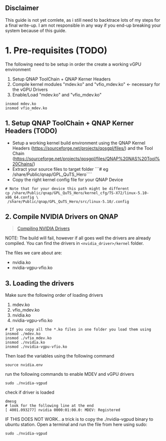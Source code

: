 ## Disclaimer
This guide is not yet comlete, as i still need to backtrace lots of my steps for a final write-up.
I am not responsible in any way if you end-up breaking your system because of this guide.

# 1. Pre-requisites (TODO)
The following need to be setup in order the create a working vGPU environment
1. Setup QNAP ToolChain + QNAP Kerner Headers
2. Compile kernel modules "mdev.ko" and "vfio_mdev.ko" <- necessary for the vGPU Drivers
3. Enable/Load "mdev.ko" and "vfio_mdev.ko"
```
insmod mdev.ko
insmod vfio_mdev.ko
```

## 1. Setup QNAP ToolChain + QNAP Kerner Headers (TODO)
- Setup a working kernel build environment using the QNAP Kernel Headers (https://sourceforge.net/projects/qosgpl/files/) and the Tool Chain (https://sourceforge.net/projects/qosgpl/files/QNAP%20NAS%20Tool%20Chains/)
- Extract your source files to target folder
```# eg /share/Public/qnap/GPL_QuTS_Hero````
- Copy the right kernel config file for your QNAP Device
```
# Note that for your device this path might be different
cp /share/Public/qnap/GPL_QuTS_Hero/kernel_cfg/TS-X72/linux-5.10-x86_64.config \
 /share/Public/qnap/GPL_QuTS_Hero/src/linux-5.10/.config
```

## 2. Compile NVIDIA Drivers on QNAP

> [Compiling NVIDIA Drivers](./Compile-NVIDIA-Drivers.md)

NOTE: The build will fail, however if all goes well the drivers are already compiled.
You can find the drivers in ```<nvidia_driver>/kernel``` folder.

The files we care about are:

* nvidia.ko
* nvidia-vgpu-vfio.ko

## 3. Loading the drivers

Make sure the following order of loading drivers

1. mdev.ko
2. vfio_mdev.ko
3. nvidia.ko
4. nvidia-vgpu-vfio.ko

```
# If you copy all the *.ko files in one folder you load them using
insmod ./mdev.ko
insmod ./vfio_mdev.ko
insmod ./nvidia.ko
insmod ./nvidia-vgpu-vfio.ko
```

Then load the variables using the following command
```
source nvidia.env
```

run the following commands to enable MDEV and vGPU drivers
```
sudo ./nvidia-vgpud
```

check if driver is loaded
```
dmesg
# look for the following line at the end
[ 4001.093277] nvidia 0000:01:00.0: MDEV: Registered
```

IF THIS DOES NOT WORK.. a trick is to copy the ./nvidia-vgpud binary to ubuntu station. Open a terminal and run the file from here using sudo:
```
sudo ./nvidia-vgpud
```

